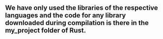 ## We have only used the libraries of the respective languages and the code for any library downloaded during compilation is there in the my_project folder of Rust.